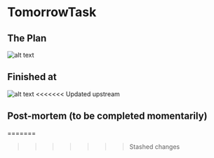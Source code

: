 # TomorrowTask

## The Plan
![alt text](https://i.imgur.com/AE2XArP.jpg)

## Finished at 
![alt text](https://i.imgur.com/hyFHRAK.png)
<<<<<<< Updated upstream

## Post-mortem (to be completed momentarily)
=======
>>>>>>> Stashed changes
